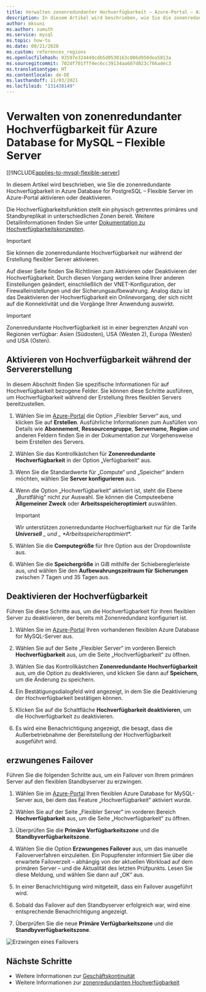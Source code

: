 ```yaml
---
title: Verwalten zonenredundanter Hochverfügbarkeit – Azure-Portal – Azure Database for MySQL Flexible Server
description: In diesem Artikel wird beschrieben, wie Sie die zonenredundante Hochverfügbarkeit in Azure Database for MySQL Flexible Server im Azure-Portal aktivieren oder deaktivieren.
author: mksuni
ms.author: sumuth
ms.service: mysql
ms.topic: how-to
ms.date: 09/21/2020
ms.custom: references_regions
ms.openlocfilehash: 03597e324449cdb5d0530163c806d950dea5813a
ms.sourcegitcommit: 702df701fff4ec6cc39134aa607d023c766adec3
ms.translationtype: HT
ms.contentlocale: de-DE
ms.lasthandoff: 11/03/2021
ms.locfileid: "131438149"
---
```

# <a name="manage-zone-redundant-high-availability-in-azure-database-for-mysql-flexible-server"></a>Verwalten von zonenredundanter Hochverfügbarkeit für Azure Database for MySQL – Flexible Server 

[[!INCLUDE[applies-to-mysql-flexible-server](../includes/applies-to-mysql-flexible-server.md)]

In diesem Artikel wird beschrieben, wie Sie die zonenredundante Hochverfügbarkeit in Azure Database for PostgreSQL – Flexible Server im Azure-Portal aktivieren oder deaktivieren.

Die Hochverfügbarkeitsfunktion stellt ein physisch getrenntes primäres und Standbyreplikat in unterschiedlichen Zonen bereit. Weitere Detailinformationen finden Sie unter [Dokumentation zu Hochverfügbarkeitskonzepten](./concepts/../concepts-high-availability.md).

> [!IMPORTANT]
> Sie können die zonenredundante Hochverfügbarkeit nur während der Erstellung flexibler Server aktivieren.

Auf dieser Seite finden Sie Richtlinien zum Aktivieren oder Deaktivieren der Hochverfügbarkeit. Durch diesen Vorgang werden keine Ihrer anderen Einstellungen geändert, einschließlich der VNET-Konfiguration, der Firewalleinstellungen und der Sicherungsaufbewahrung. Analog dazu ist das Deaktivieren der Hochverfügbarkeit ein Onlinevorgang, der sich nicht auf die Konnektivität und die Vorgänge Ihrer Anwendung auswirkt.

> [!IMPORTANT]
> Zonenredundante Hochverfügbarkeit ist in einer begrenzten Anzahl von Regionen verfügbar: Asien (Südosten), USA (Westen 2), Europa (Westen) und USA (Osten).  

## <a name="enable-high-availability-during-server-creation"></a>Aktivieren von Hochverfügbarkeit während der Servererstellung

In diesem Abschnitt finden Sie spezifische Informationen für auf Hochverfügbarkeit bezogene Felder. Sie können diese Schritte ausführen, um Hochverfügbarkeit während der Erstellung Ihres flexiblen Servers bereitzustellen.

1. Wählen Sie im [Azure-Portal](https://portal.azure.com/) die Option „Flexibler Server“ aus, und klicken Sie auf **Erstellen**.  Ausführliche Informationen zum Ausfüllen von Details wie **Abonnement**, **Ressourcengruppe**, **Servername**, **Region** und anderen Feldern finden Sie in der Dokumentation zur Vorgehensweise beim Erstellen des Servers.

2. Wählen Sie das Kontrollkästchen für **Zonenredundante Hochverfügbarkeit** in der Option „Verfügbarkeit“ aus.

3. Wenn Sie die Standardwerte für „Compute“ und „Speicher“ ändern möchten, wählen Sie **Server konfigurieren** aus.

4. Wenn die Option „Hochverfügbarkeit“ aktiviert ist, steht die Ebene „Burstfähig“ nicht zur Auswahl. Sie können die Computeebene **Allgemeiner Zweck** oder **Arbeitsspeicheroptimiert** auswählen.

    > [!IMPORTANT]
    > Wir unterstützen zonenredundante Hochverfügbarkeit nur für die Tarife ***Universell** _ und _ *_Arbeitsspeicheroptimiert_**.

5. Wählen Sie die **Computegröße** für Ihre Option aus der Dropdownliste aus.

6. Wählen Sie die **Speichergröße** in GiB mithilfe der Schiebereglerleiste aus, und wählen Sie den **Aufbewahrungszeitraum für Sicherungen** zwischen 7 Tagen und 35 Tagen aus.   

## <a name="disable-high-availability"></a>Deaktivieren der Hochverfügbarkeit

Führen Sie diese Schritte aus, um die Hochverfügbarkeit für Ihren flexiblen Server zu deaktivieren, der bereits mit Zonenredundanz konfiguriert ist.

1. Wählen Sie im [Azure-Portal](https://portal.azure.com/) Ihren vorhandenen flexiblen Azure Database for MySQL-Server aus.

2. Wählen Sie auf der Seite „Flexibler Server“ im vorderen Bereich **Hochverfügbarkeit** aus, um die Seite „Hochverfügbarkeit“ zu öffnen.

3. Wählen Sie das Kontrollkästchen **Zonenredundante Hochverfügbarkeit** aus, um die Option zu deaktivieren, und klicken Sie dann auf **Speichern**, um die Änderung zu speichern.

4. Ein Bestätigungsdialogfeld wird angezeigt, in dem Sie die Deaktivierung der Hochverfügbarkeit bestätigen können.

5. Klicken Sie auf die Schaltfläche **Hochverfügbarkeit deaktivieren**, um die Hochverfügbarkeit zu deaktivieren.

6. Es wird eine Benachrichtigung angezeigt, die besagt, dass die Außerbetriebnahme der Bereitstellung der Hochverfügbarkeit ausgeführt wird.

## <a name="forced-failover"></a>erzwungenes Failover

Führen Sie die folgenden Schritte aus, um ein Failover von Ihrem primären Server auf den flexiblen Standbyserver zu erzwingen.

1. Wählen Sie im [Azure-Portal](https://portal.azure.com/) Ihren flexiblen Azure Database for MySQL-Server aus, bei dem das Feature „Hochverfügbarkeit“ aktiviert wurde.

2. Wählen Sie auf der Seite „Flexibler Server“ im vorderen Bereich **Hochverfügbarkeit** aus, um die Seite „Hochverfügbarkeit“ zu öffnen.

3. Überprüfen Sie die **Primäre Verfügbarkeitszone** und die **Standbyverfügbarkeitszone**.

4. Wählen Sie die Option **Erzwungenes Failover** aus, um das manuelle Failoververfahren einzuleiten. Ein Popupfenster informiert Sie über die erwartete Failoverzeit – abhängig von der aktuellen Workload auf dem primären Server – und die Aktualität des letzten Prüfpunkts. Lesen Sie diese Meldung, und wählen Sie dann auf „OK“ aus.

5. In einer Benachrichtigung wird mitgeteilt, dass ein Failover ausgeführt wird.

6. Sobald das Failover auf den Standbyserver erfolgreich war, wird eine entsprechende Benachrichtigung angezeigt.

7. Überprüfen Sie die neue **Primäre Verfügbarkeitszone** und die **Standbyverfügbarkeitszone**.

![Erzwingen eines Failovers](media/how-to-configure-high-availability/how-to-forced-failover.png) 

## <a name="next-steps"></a>Nächste Schritte

- Weitere Informationen zur [Geschäftskontinuität](./concepts-business-continuity.md)
- Weitere Informationen zur [zonenredundanten Hochverfügbarkeit](./concepts-high-availability.md)
